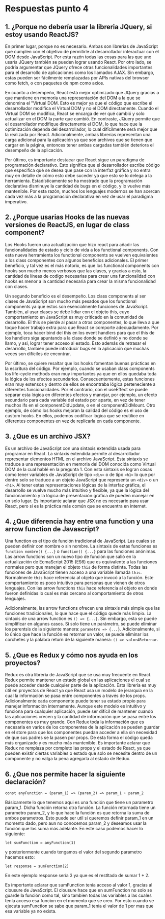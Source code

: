 # Respuestas punto 4

## 1. ¿Porque no debería usar la libreria JQuery, si estoy usando ReactJS?

En primer lugar, porque no es necesario. Ambas son librerías de JavaScript que cumplen con el objetivo de permitirle al desarrollador interactuar con el DOM desde JavaScript. Por esta razón todas las cosas para las que uno usaría JQuery también se pueden lograr usando React. Por otro lado, se podría argumentar que JQuery ofrece otras funcionalidades importantes para el desarrollo de aplicaciones como los llamados AJAX. Sin embargo, estas pueden ser fácilmente remplazadas por APIs nativas del browser como fetch, o con paquetes de npm como axios.

En cuanto a desempeño, React está mejor optimizado que JQuery gracias a que mantiene en memoria una representación del DOM a la que se denomina el "Virtual DOM. Esto es mejor ya que el código que escribe el desarrollador modifica el Virtual DOM y no el DOM directamente. Cuando el Virtual DOM se modifica, React se encarga de ver qué cambió y solo actualizar en el DOM la parte que cambió. En contraste, JQuery permite que el desarrollador modifique directamente el DOM, lo que hace que la optimización dependa del desarrollador, lo cual difícilmente será mejor que la realizada por React. Adicionalmente, ambas librerías representan una carga adicional para la aplicación ya que son archivos que se tienen que cargar en la página, entonces tener ambas cargadas también deteriora el desempeño de la aplicación.

Por último, es importante destacar que React sigue un paradigma de programación declarativo. Esto significa que el desarrollador escribe código que especifica qué se desea que pase con la interfaz gráfica y no entra muy en detalle de cómo esto debe suceder ya que esto se lo delega a la herramienta. Estadísticamente se ha mostrado que la programación declarativa disminuye la cantidad de bugs en el código, y lo vuelve más mantenible. Por esta razón, muchos los lenguajes modernos se han acercan cada vez más a la programación declarativa en vez de usar el paradigma imperativo.

## 2. ¿Porque usarias Hooks de las nuevas versiones de ReactJS, en lugar de class component?

Los Hooks fueron una actualización que hizo react para añadir las funcionalidades de estado y ciclo de vida a los functional components. Con esta nueva herramienta los functional components se vuelven equivalentes a los class componentes con algunos beneficios adicionales. El primer beneficio, y tal vez es el más notorio, es que los functional components con hooks son mucho menos verbosos que las clases, y gracias a esto, la cantidad de líneas de codigo necesarias para crear una funcionalidad con hooks es menor a la cantidad necesaria para crear la misma funcionalidad con clases.

Un segundo beneficio es el desempeño. Los class components al ser clases de JavaScript son mucho más pesados que los functional components ya que estos son esencialmente funciones de JavaScript.  También, al usar clases se debe lidiar con el objeto this, cuyo comportamiento en JavaScript es muy criticado en la comunidad de desarrollo. El this se pierde al pasar a otros componentes, lo que lleva a que toque hacer trabajo extra para que React se comporte adecuadamente. Por ejemplo, toca hacer bind del this en los event handlers para que el this de los handlers siga apuntando a la clase donde se definió y no donde se llamo, y asi, lograr tener acceso al estado. Esto además de retrasar el desarrollo, tambien puede introducir bugs en la aplicación que muchas veces son difíciles de encontrar.

Por último, se quiere resaltar que los hooks fomentan buenas prácticas en la escritura del código. Por ejemplo, cuando se usaban class components los life-cycle methods eran muy importantes ya que en ellos quedaba toda la lógica de los efectos secundarios. Consecuentemente, estas funciones eran muy extensos y dentro de ellos se encontraba lógica perteneciente a diferentes funcionalidades. Por el contrario, con el useEffect se puede separar esta lógica en diferentes efectos y manejar, por ejemplo, un efecto secundario para cada variable del estado por aparte, en vez de tener muchos ifs en el componentDidUpdate, o en el componentDidMount. Otro ejemplo, de cómo los hooks mejoran la calidad del código es el uso de custom hooks. En ellos, podemos codificar lógica que se reutilice en diferentes componentes en vez de replicarla en cada componente.

## 3. ¿Que es un archivo JSX?

Es un archivo de JavaScript con una sintaxis extendida usada para programar en React. La sintaxis extendida permite al desarrollador representar elementos HTML en el archivo JavaScript. Esta sintaxis se traduce a una representación en memoria del DOM conocida como Virtual DOM de la cual hablé en la pregunta 1. Con esta sintaxis se logran cosas como tener variables de JavaScript de tipo `<div>` o de tipo `<h1>` lo que por dentro solo se traduce a un objeto JavaScript que representa un `<div>` o un `<h1>`. Al tener estas representaciones lógicas de la interfaz gráfica, el desarrollo se vuelve mucho más intuitivo y flexible, ya que la lógica del funcionamiento y la lógica de presentación gráfica de pueden manejar en un solo lugar. Es importante aclarar que JSX no es necesario para usar React, pero si es la práctica más común que se encuentra en internet.

## 4. ¿Que diferencia hay entre una function y una arrow function de Javascript?
Una function es el tipo de función tradicional de JavaScript. Las cuales se pueden definir con nombre o sin nombre. La sintaxis de estas funciones es `function nombre() {...}` o `function() {...}` para las funciones anónimas. Las arrow functions son un nuevo tipo de función que salió en la actualización de EcmaScript 2015 (ES6) que es equivalente a las funciones normales pero que manejan el objeto `this` de forma distinta. Todas las funciones de JavaScript tienen acceso a una variable llamada `this`. Normalmente `this` hace referencia al objeto que invocó a la función. Este comportamiento es poco intuitivo para personas que vienen de otros lenguajes. Con las arrow functions `this` hace referencia al objeto en donde fueron definidas lo cual es más cercano al comportamiento de otros lenguajes.

Adicionalmente, las arrow functions ofrecen una sintaxis más simple que las funciones tradicionales, lo que hace que el código quede más limpio. La sintaxis de una arrow function es `() => {...}`. Sin embargo, esta se puede simplificar en algunos casos. Si solo tiene un parámetro, se puede eliminar los parentsis de la siguiente manera: `parametro => {...}`. Adicionalmente, si lo único que hace la función es retornar un valor, se puede eliminar los corchetes y la palabra return de la siguiente manera: `() => valorARetornar`.

## 5. ¿Que es Redux y cómo nos ayuda en los proyectos?
Redux es otra librería de JavaScript que se usa muy frecuente en React. Redux permite mantener un estado global en las aplicaciones el cual se puede acceder desde cualquier parte de la aplicación. Esta librería es muy útil en proyectos de React ya que React usa un modelo de jerarquía en la cual la información se pasa entre componentes a través de los props. Adicionalmente cada componente puede tener su estado propio para manejar información internamente. Aunque este modelo es intuitivo y funciona para cualquier aplicación, puede ser difícil de mantener cuando las aplicaciones crecen y la cantidad de información que se pasa entre los componentes es muy grande. Con Redux toda la información que es necesaria en varios de los componentes de la aplicación se pueden guardar en el store para que los componentes puedan acceder a ella sin necesidad de que sus padres se la pasen por props. De esta forma el código queda más organizado y es mucho más mantenible. Es importante aclarar que Redux no remplaza por completo las props y el estado de React, ya que pueden existir ciertas variables o estado que solo se necesite dentro de un componente y no valga la pena agregarla al estado de Redux.

## 6. ¿Que nos permite hacer la siguiente declaración?
`const anyFunction = (param_1) => (param_2) => param_1 + param_2`

Básicamente lo que tenemos aqui es una función que tiene un parametro param_1. Dicha función retorna otra función. La función retornada tiene un parametro param_2, y lo que hace la función es que retorna la suma de ambos parametros. Esto puede ser util si queremos definir param_1 en un momento dado, pero aun no conocemos param_2 y deseamos usar la función que los suma más adelante. En este caso podemos hacer lo siguiente:

`let sumFunction = anyFunction(1)`

y posteriormente cuando tengamos el valor del segundo parametro hacemos esto:

`let response = sumFunction(2)`

En este ejemplo response sería 3 ya que es el restltado de sumar 1 + 2.

Es importante aclarar que sumFunction tenia acceso al valor 1, gracias al clousure de JavaScript. El clousure hace que en sumFunction no solo se guarde la función como tal, sino tambien todas las variables a las cuales tenía acceso esa funcion en el momento que se creo. Por esto cuando se ejecuta sumFunction se sabe que param_1 tenía el valor de 1 por mas que esa variable ya no exista. 
